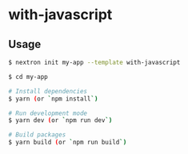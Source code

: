 # with-javascript

## Usage

```bash
$ nextron init my-app --template with-javascript

$ cd my-app

# Install dependencies
$ yarn (or `npm install`)

# Run development mode
$ yarn dev (or `npm run dev`)

# Build packages
$ yarn build (or `npm run build`)
```
